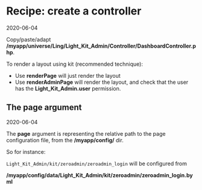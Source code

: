 Recipe: create a controller
===========
2020-06-04


Copy/paste/adapt **/myapp/universe/Ling/Light_Kit_Admin/Controller/DashboardController.php**.




To render a layout using kit (recommended technique):

- Use **renderPage** will just render the layout
- Use **renderAdminPage** will render the layout, and check that the user has the **Light_Kit_Admin.user** permission.




The page argument
---------
2020-06-04


The **page** argument is representing the relative path to the page configuration file,
from the **/myapp/config/** dir.

So for instance:

```Light_Kit_Admin/kit/zeroadmin/zeroadmin_login``` will be configured from 

**/myapp/config/data/Light_Kit_Admin/kit/zeroadmin/zeroadmin_login.byml**







